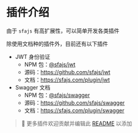 # 插件介绍

由于 `sfajs` 有高扩展性，可以简单开发各类插件

除使用文档种的插件外，目前还有以下插件

- JWT 身份验证
  - NPM 包：[@sfajs/jwt](https://www.npmjs.com/package/@sfajs/jwt)
  - 源码：<https://github.com/sfajs/jwt>
  - 文档：<https://sfajs.com/plugin/jwt>
- Swagger 文档
  - NPM 包：[@sfajs/swagger](https://www.npmjs.com/package/@sfajs/swagger)
  - 源码：<https://github.com/sfajs/swagger>
  - 文档：<https://sfajs.com/plugin/swagger>

> 🎉 更多插件欢迎贡献并编辑此 [README](https://github.com/sfajs/website/edit/main/docs/plugin/intro.md) 以添加
